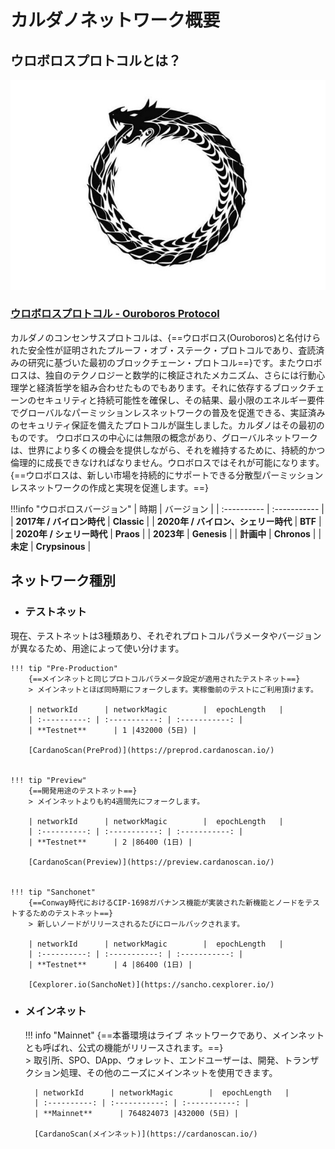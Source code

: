 # **カルダノネットワーク概要**

## **ウロボロスプロトコルとは？**

![Ouroboros-Pic](../images/Ouroboros-Pic.png)

### [ウロボロスプロトコル - Ouroboros Protocol](https://cardano.org/ouroboros)

カルダノのコンセンサスプロトコルは、{==ウロボロス(Ouroboros)と名付けられた安全性が証明されたプルーフ・オブ・ステーク・プロトコルであり、査読済みの研究に基づいた最初のブロックチェーン・プロトコル==}です。またウロボロスは、独自のテクノロジーと数学的に検証されたメカニズム、さらには行動心理学と経済哲学を組み合わせたものでもあります。それに依存するブロックチェーンのセキュリティと持続可能性を確保し、その結果、最小限のエネルギー要件でグローバルなパーミッションレスネットワークの普及を促進できる、実証済みのセキュリティ保証を備えたプロトコルが誕生しました。カルダノはその最初のものです。
ウロボロスの中心には無限の概念があり、グローバルネットワークは、世界により多くの機会を提供しながら、それを維持するために、持続的かつ倫理的に成長できなければなりません。ウロボロスではそれが可能になります。
{==ウロボロスは、新しい市場を持続的にサポートできる分散型パーミッションレスネットワークの作成と実現を促進します。==}

!!!info "ウロボロスバージョン"
    | 時期      | バージョン        |
    | :---------- | :----------- |
    | **2017年 / バイロン時代**      | **Classic** |
    | **2020年 / バイロン、シェリー時代**      | **BTF** |
    | **2020年 / シェリー時代**      | **Praos** |
    | **2023年**      | **Genesis** |
    | **計画中**      | **Chronos** |
    | **未定**      | **Crypsinous** |

## ネットワーク種別

- ### **テストネット**
現在、テストネットは3種類あり、それぞれプロトコルパラメータやバージョンが異なるため、用途によって使い分けます。

    !!! tip "Pre-Production"
        {==メインネットと同じプロトコルパラメータ設定が適用されたテストネット==}  
        > メインネットとほぼ同時期にフォークします。実稼働前のテストにご利用頂けます。

        | networkId      | networkMagic        |  epochLength   |
        | :----------: | :-----------: | :-----------: |
        | **Testnet**      | 1 |432000 (5日) |

        [CardanoScan(PreProd)](https://preprod.cardanoscan.io/)


    !!! tip "Preview"
        {==開発用途のテストネット==}  
        > メインネットよりも約4週間先にフォークします。

        | networkId      | networkMagic        |  epochLength   |
        | :----------: | :-----------: | :-----------: |
        | **Testnet**      | 2 |86400 (1日) |

        [CardanoScan(Preview)](https://preview.cardanoscan.io/)


    !!! tip "Sanchonet"
        {==Conway時代におけるCIP-1698ガバナンス機能が実装された新機能とノードをテストするためのテストネット==}  
        > 新しいノードがリリースされるたびにロールバックされます。

        | networkId      | networkMagic        |  epochLength   |
        | :----------: | :-----------: | :-----------: |
        | **Testnet**      | 4 |86400 (1日) |

        [Cexplorer.io(SanchoNet)](https://sancho.cexplorer.io/)


- ### **メインネット**

    !!! info "Mainnet"
        {==本番環境はライブ ネットワークであり、メインネットとも呼ばれ、公式の機能がリリースされます。==}  
        > 取引所、SPO、DApp、ウォレット、エンドユーザーは、開発、トランザクション処理、その他のニーズにメインネットを使用できます。

        | networkId      | networkMagic        |  epochLength   |
        | :----------: | :-----------: | :-----------: |
        | **Mainnet**      | 764824073 |432000 (5日) |

        [CardanoScan(メインネット)](https://cardanoscan.io/)
